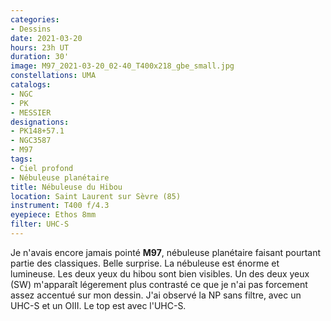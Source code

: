 ```yaml
---
categories:
- Dessins
date: 2021-03-20
hours: 23h UT
duration: 30'
image: M97_2021-03-20_02-40_T400x218_gbe_small.jpg
constellations: UMA
catalogs:
- NGC
- PK
- MESSIER
designations:
- PK148+57.1
- NGC3587
- M97
tags:
- Ciel profond
- Nébuleuse planétaire
title: Nébuleuse du Hibou
location: Saint Laurent sur Sèvre (85)
instrument: T400 f/4.3
eyepiece: Ethos 8mm
filter: UHC-S
---
```

Je n'avais encore jamais pointé **M97**, nébuleuse planétaire faisant pourtant partie des classiques. Belle surprise. 
La nébuleuse est énorme et lumineuse. Les deux yeux du hibou sont bien visibles. Un des deux yeux (SW) m'apparaît légerement plus contrasté ce que je n'ai pas forcement assez accentué sur mon dessin. J'ai observé la NP sans filtre, avec un UHC-S et un OIII. Le top est avec l'UHC-S.
